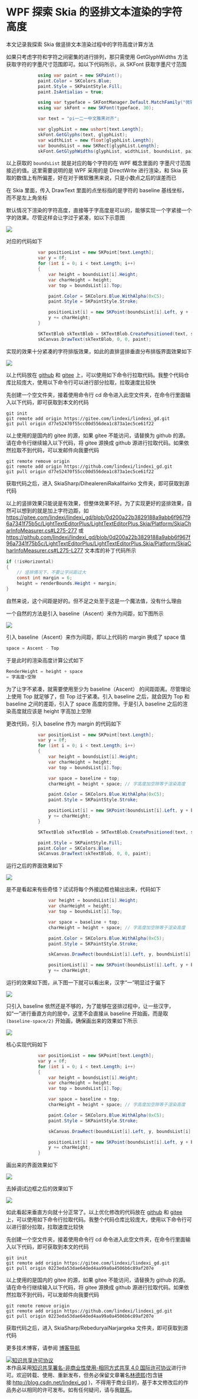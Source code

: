 
# WPF 探索 Skia 的竖排文本渲染的字符高度

本文记录我探索 Skia 做竖排文本渲染过程中的字符高度计算方法

<!--more-->


<!-- CreateTime:2025/04/09 07:25:55 -->

<!-- 发布 -->
<!-- 博客 -->

如果只考虑字符和字符之间密集的进行排列，那只需使用 GetGlyphWidths 方法获取字符的字墨尺寸范围即可。如以下代码所示，从 SKFont 获取字墨尺寸范围

```csharp
            using var paint = new SKPaint();
            paint.Color = SKColors.Blue;
            paint.Style = SKPaintStyle.Fill;
            paint.IsAntialias = true;

            using var typeface = SKFontManager.Default.MatchFamily("微软雅黑");
            using var skFont = new SKFont(typeface, 30);

            var text = "pi一二一中文雅黑对齐";

            var glyphList = new ushort[text.Length];
            skFont.GetGlyphs(text, glyphList);
            var widthList = new float[glyphList.Length];
            var boundsList = new SKRect[glyphList.Length];
            skFont.GetGlyphWidths(glyphList, widthList, boundsList, paint);
```

以上获取的 `boundsList` 就是对应的每个字符的在 WPF 概念里面的 字墨尺寸范围 接近的值。这里需要说明的是 WPF 采用的是 DirectWrite 进行渲染，和 Skia 获取的数值上有所偏差，好在对于微软雅黑来说，只是小数点之后的误差而已

在 Skia 里面，传入 DrawText 里面的点坐标指的是字符的 baseline 基线坐标，而不是左上角坐标

默认情况下渲染的字符高度，直接等于字高度是可以的，能够实现一个字紧接一个字的效果。尽管这样会让字过于紧凑，如以下示意图

<!-- ![](image/WPF 探索 Skia 的竖排文本渲染的字符高度/WPF 探索 Skia 的竖排文本渲染的字符高度0.png) -->
![](http://cdn.lindexi.site/lindexi%2F202548165279122.jpg)

对应的代码如下

```csharp
            var positionList = new SKPoint[text.Length];
            var y = 0f;
            for (int i = 0; i < text.Length; i++)
            {
                var height = boundsList[i].Height;
                var charHeight = height;
                var top = boundsList[i].Top;

                paint.Color = SKColors.Blue.WithAlpha(0xC5);
                paint.Style = SKPaintStyle.Stroke;

                positionList[i] = new SKPoint(boundsList[i].Left, y + -top);
                y += charHeight;
            }

            SKTextBlob skTextBlob = SKTextBlob.CreatePositioned(text, skFont, positionList.AsSpan());
            skCanvas.DrawText(skTextBlob, 0, 0, paint);
```

实现的效果十分紧凑的字符排版效果，如此的直排竖排垂直分布排版界面效果如下

<!-- ![](image/WPF 探索 Skia 的竖排文本渲染的字符高度/WPF 探索 Skia 的竖排文本渲染的字符高度1.png) -->
![](http://cdn.lindexi.site/lindexi%2F202548166496308.jpg)

以上代码放在 [github](https://github.com/lindexi/lindexi_gd/tree/d77e52470f55cc00d556dea1c873a1ec5ce61f22/SkiaSharp/DihealereniRakallfairko) 和 [gitee](https://gitee.com/lindexi/lindexi_gd/blob/d77e52470f55cc00d556dea1c873a1ec5ce61f22/SkiaSharp/DihealereniRakallfairko) 上，可以使用如下命令行拉取代码。我整个代码仓库比较庞大，使用以下命令行可以进行部分拉取，拉取速度比较快

先创建一个空文件夹，接着使用命令行 cd 命令进入此空文件夹，在命令行里面输入以下代码，即可获取到本文的代码

```
git init
git remote add origin https://gitee.com/lindexi/lindexi_gd.git
git pull origin d77e52470f55cc00d556dea1c873a1ec5ce61f22
```

以上使用的是国内的 gitee 的源，如果 gitee 不能访问，请替换为 github 的源。请在命令行继续输入以下代码，将 gitee 源换成 github 源进行拉取代码。如果依然拉取不到代码，可以发邮件向我要代码

```
git remote remove origin
git remote add origin https://github.com/lindexi/lindexi_gd.git
git pull origin d77e52470f55cc00d556dea1c873a1ec5ce61f22
```

获取代码之后，进入 SkiaSharp/DihealereniRakallfairko 文件夹，即可获取到源代码

以上的竖排效果只能说是有效果，但整体效果不好。为了实现更好的竖排效果，自然可以想到的就是加上字符边距，如 <https://gitee.com/lindexi/lindexi_gd/blob/0d200a22b3829188a9abb6f967f96a7341f75b5c/LightTextEditorPlus/LightTextEditorPlus.Skia/Platform/SkiaCharInfoMeasurer.cs#L275-277> 或 <https://github.com/lindexi/lindexi_gd/blob/0d200a22b3829188a9abb6f967f96a7341f75b5c/LightTextEditorPlus/LightTextEditorPlus.Skia/Platform/SkiaCharInfoMeasurer.cs#L275-L277> 文本库的补丁代码所示

```csharp
if (!isHorizontal)
{
    // 竖排情况下，不要让字间距过大
    const int margin = 6;
    height = renderBounds.Height + margin;
}
```

自然来说，这个间距是好的。但不足之处至于这是一个魔法值，没有什么理由

一个自然的方法是引入 baseline（Ascent）来作为间距，如下图所示

<!-- ![](image/WPF 探索 Skia 的竖排文本渲染的字符高度/WPF 探索 Skia 的竖排文本渲染的字符高度2.png) -->
![](http://cdn.lindexi.site/lindexi%2F2025481613524425.jpg)

引入 baseline（Ascent）来作为间距，即以上代码的 margin 换成了 space 值

```csharp
space = Ascent - Top
```

于是此时的渲染高度计算公式如下

```csharp
RenderHeight = height + space
= 字高度+空隙
```

为了让字不紧凑，就需要使用至少为 baseline（Ascent） 的间距距离。尽管理论上使用 Top 就足够了，但 Top 过于紧凑。引入 baseline 之后，就会因为 Top 和 baseline 之间的差距，引入了 space 高度的空隙。于是引入 baseline 之后的渲染高度就应该是 height 字高加上空隙

更改代码，引入 baseline 作为 margin 的代码如下

```csharp
            var positionList = new SKPoint[text.Length];
            var y = 0f;
            for (int i = 0; i < text.Length; i++)
            {
                var height = boundsList[i].Height;
                var charHeight = height;
                var top = boundsList[i].Top;

                var space = baseline + top;
                charHeight = height + space; // 字高度加空隙等于渲染高度

                paint.Color = SKColors.Blue.WithAlpha(0xC5);
                paint.Style = SKPaintStyle.Stroke;

                positionList[i] = new SKPoint(boundsList[i].Left, y + baseline);
                y += charHeight;
            }

            SKTextBlob skTextBlob = SKTextBlob.CreatePositioned(text, skFont, positionList.AsSpan());

            paint.Style = SKPaintStyle.Fill;
            paint.Color = SKColors.Blue;
            skCanvas.DrawText(skTextBlob, 0, 0, paint);
```

运行之后的界面效果如下

<!-- ![](image/WPF 探索 Skia 的竖排文本渲染的字符高度/WPF 探索 Skia 的竖排文本渲染的字符高度3.png) -->
![](http://cdn.lindexi.site/lindexi%2F2025481616462464.jpg)

是不是看起来有些奇怪？试试将每个外接边框也输出出来，代码如下

```csharp
                var height = boundsList[i].Height;
                var charHeight = height;
                var top = boundsList[i].Top;

                var space = baseline + top;
                charHeight = height + space; // 字高度加空隙等于渲染高度

                paint.Color = SKColors.Blue.WithAlpha(0xC5);
                paint.Style = SKPaintStyle.Stroke;

                skCanvas.DrawRect(boundsList[i].Left, y, boundsList[i].Width, charHeight, paint);

                positionList[i] = new SKPoint(boundsList[i].Left, y + baseline);
                y += charHeight;
```

运行的效果如下图，从下图一下就可以看出来，汉字“一”明显过于偏下

<!-- ![](image/WPF 探索 Skia 的竖排文本渲染的字符高度/WPF 探索 Skia 的竖排文本渲染的字符高度4.png) -->
![](http://cdn.lindexi.site/lindexi%2F202548161952914.jpg)

只引入 baseline 依然还是不够的，为了能够在竖排过程中，让一些汉字，如“一”进行垂直方向的居中，这里不会直接从 baseline 开始画，而是取 `(baseline-space/2)` 开始画，确保画出来的效果如下所示

<!-- ![](image/WPF 探索 Skia 的竖排文本渲染的字符高度/WPF 探索 Skia 的竖排文本渲染的字符高度5.png) -->
![](http://cdn.lindexi.site/lindexi%2F2025481623145200.jpg)

核心实现代码如下

```csharp
            var positionList = new SKPoint[text.Length];
            var y = 0f;
            for (int i = 0; i < text.Length; i++)
            {
                var height = boundsList[i].Height;
                var charHeight = height;
                var top = boundsList[i].Top;

                var space = baseline + top;
                charHeight = height + space; // 字高度加空隙等于渲染高度

                paint.Color = SKColors.Blue.WithAlpha(0xC5);
                paint.Style = SKPaintStyle.Stroke;

                skCanvas.DrawRect(boundsList[i].Left, y, boundsList[i].Width, charHeight, paint);

                positionList[i] = new SKPoint(boundsList[i].Left, y + baseline - space / 2);
                y += charHeight;
            }
```

画出来的界面效果如下

<!-- ![](image/WPF 探索 Skia 的竖排文本渲染的字符高度/WPF 探索 Skia 的竖排文本渲染的字符高度6.png) -->
![](http://cdn.lindexi.site/lindexi%2F202548162413584.jpg)

去掉调试边框之后的效果如下

<!-- ![](image/WPF 探索 Skia 的竖排文本渲染的字符高度/WPF 探索 Skia 的竖排文本渲染的字符高度7.png) -->
![](http://cdn.lindexi.site/lindexi%2F2025481624449463.jpg)

如此看起来垂直方向就十分正常了。以上优化修改的代码放在 [github](https://github.com/lindexi/lindexi_gd/tree/0223eda53dae64ded4aa99a0a4506b6c89af207e/SkiaSharp/RebeduryaiNarjargeka) 和 [gitee](https://gitee.com/lindexi/lindexi_gd/blob/0223eda53dae64ded4aa99a0a4506b6c89af207e/SkiaSharp/RebeduryaiNarjargeka) 上，可以使用如下命令行拉取代码。我整个代码仓库比较庞大，使用以下命令行可以进行部分拉取，拉取速度比较快

先创建一个空文件夹，接着使用命令行 cd 命令进入此空文件夹，在命令行里面输入以下代码，即可获取到本文的代码

```
git init
git remote add origin https://gitee.com/lindexi/lindexi_gd.git
git pull origin 0223eda53dae64ded4aa99a0a4506b6c89af207e
```

以上使用的是国内的 gitee 的源，如果 gitee 不能访问，请替换为 github 的源。请在命令行继续输入以下代码，将 gitee 源换成 github 源进行拉取代码。如果依然拉取不到代码，可以发邮件向我要代码

```
git remote remove origin
git remote add origin https://github.com/lindexi/lindexi_gd.git
git pull origin 0223eda53dae64ded4aa99a0a4506b6c89af207e
```

获取代码之后，进入 SkiaSharp/RebeduryaiNarjargeka 文件夹，即可获取到源代码

更多技术博客，请参阅 [博客导航](https://blog.lindexi.com/post/%E5%8D%9A%E5%AE%A2%E5%AF%BC%E8%88%AA.html )
<!-- 记录课件：《Skia 与文本渲染》 -->




<a rel="license" href="http://creativecommons.org/licenses/by-nc-sa/4.0/"><img alt="知识共享许可协议" style="border-width:0" src="https://licensebuttons.net/l/by-nc-sa/4.0/88x31.png" /></a><br />本作品采用<a rel="license" href="http://creativecommons.org/licenses/by-nc-sa/4.0/">知识共享署名-非商业性使用-相同方式共享 4.0 国际许可协议</a>进行许可。欢迎转载、使用、重新发布，但务必保留文章署名[林德熙](http://blog.csdn.net/lindexi_gd)(包含链接:http://blog.csdn.net/lindexi_gd )，不得用于商业目的，基于本文修改后的作品务必以相同的许可发布。如有任何疑问，请与我[联系](mailto:lindexi_gd@163.com)。